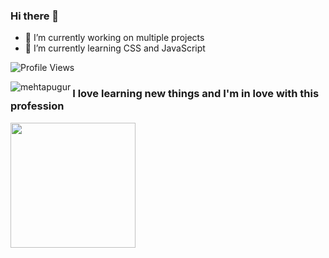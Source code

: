 ### Hi there 👋

- 🔭 I’m currently working on multiple projects
- 🌱 I’m currently learning CSS and JavaScript

![Profile Views](https://komarev.com/ghpvc/?username=mehtapugur)

<p><img align="left" src="https://github-readme-stats.vercel.app/api/top-langs?username=mehtapugur&show_icons=true&locale=en&layout=compact" alt="mehtapugur"/></p>

### I love learning new things and I'm in love with this profession 

<img height="200px" src="https://media.giphy.com/media/L1R1tvI9svkIWwpVYr/giphy.gif"/>

